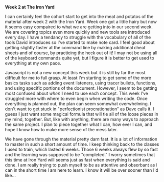 **Week 2 at The Iron Yard**

I can certainly feel the cohort start to get into the meat and potatos of the material after week 2 with the Iron Yard. Week one got a little hairy but now it seems easy compaired to what we are getting into in our second week. We are covering topics even more quickly and new tools are introduced every day. I have a tendancy to struggle with the vocabulary of all of the tools David introduces so I've started to make note card. I feel good about getting slightly faster at the command line by making additional cheat sheets and of course, by practicing the heck out of it! I may not be using all of the keyboard commands quite yet, but I figure it is better to get used to everything at my own pace. 

Javascript is not a new concept this week but it is still by far the most difficult for me to full grasp. At least I'm starting to get some of the more basics tasks such as adding event listeners, using tracer bullets, functions, and using specific portions of the document. However, I seem to be getting most confused about _when_ I need to use each concept. This week I've struggled more with where to even begin when writing the code. Once everything is planned out, the plan can seem somewhat overwhelming. I don't want to get stuck in "perfectionist procrationation" as Dave calls it. I guess I just want some magical formula that will tie all of the loose pieces in my mind, together. But, like with anything, there are many ways to approach the same project. I plan to piece together what I can, how ever I can, and hope I know how to make more sense of the mess later.

We have gone through the material pretty darn fast. It is a lot of information to master in such a short amount of time. I keep thinking back to the classes I used to train, which lasted 6 weeks. Those 6 weeks always flew by so fast and the learning was supposed to be "completed." I worry sometimes that this time at Iron Yard will seems just as fast when everything is said and done. I am really trying to push myself to be as attentive and obsorbant as I can in the short time I am here to learn. I know it will be over sooner than I'd like...
